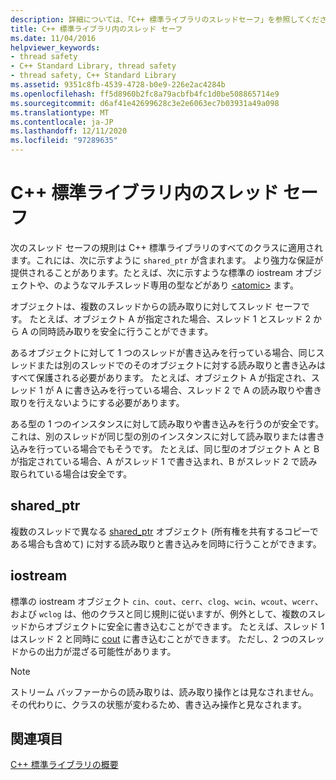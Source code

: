 ```yaml
---
description: 詳細については、「C++ 標準ライブラリのスレッドセーフ」を参照してください。
title: C++ 標準ライブラリ内のスレッド セーフ
ms.date: 11/04/2016
helpviewer_keywords:
- thread safety
- C++ Standard Library, thread safety
- thread safety, C++ Standard Library
ms.assetid: 9351c8fb-4539-4728-b0e9-226e2ac4284b
ms.openlocfilehash: ff5d8960b2fc8a79acbfb4fc1d0be508865714e9
ms.sourcegitcommit: d6af41e42699628c3e2e6063ec7b03931a49a098
ms.translationtype: MT
ms.contentlocale: ja-JP
ms.lasthandoff: 12/11/2020
ms.locfileid: "97289635"
---
```

# <a name="thread-safety-in-the-c-standard-library"></a>C++ 標準ライブラリ内のスレッド セーフ

次のスレッド セーフの規則は C++ 標準ライブラリのすべてのクラスに適用されます。これには、次に示すように `shared_ptr` が含まれます。  より強力な保証が提供されることがあります。たとえば、次に示すような標準の iostream オブジェクトや、のようなマルチスレッド専用の型などがあり [\<atomic>](../standard-library/atomic.md) ます。

オブジェクトは、複数のスレッドからの読み取りに対してスレッド セーフです。 たとえば、オブジェクト A が指定された場合、スレッド 1 とスレッド 2 から A の同時読み取りを安全に行うことができます。

あるオブジェクトに対して 1 つのスレッドが書き込みを行っている場合、同じスレッドまたは別のスレッドでのそのオブジェクトに対する読み取りと書き込みはすべて保護される必要があります。 たとえば、オブジェクト A が指定され、スレッド 1 が A に書き込みを行っている場合、スレッド 2 で A の読み取りや書き取りを行えないようにする必要があります。

ある型の 1 つのインスタンスに対して読み取りや書き込みを行うのが安全です。これは、別のスレッドが同じ型の別のインスタンスに対して読み取りまたは書き込みを行っている場合でもそうです。 たとえば、同じ型のオブジェクト A と B が指定されている場合、A がスレッド 1 で書き込まれ、B がスレッド 2 で読み取られている場合は安全です。

## <a name="shared_ptr"></a>shared_ptr

複数のスレッドで異なる [shared_ptr](../standard-library/shared-ptr-class.md) オブジェクト (所有権を共有するコピーである場合も含めて) に対する読み取りと書き込みを同時に行うことができます。

## <a name="iostream"></a>iostream

標準の iostream オブジェクト `cin`、`cout`、`cerr`、`clog`、`wcin`、`wcout`、`wcerr`、および `wclog` は、他のクラスと同じ規則に従いますが、例外として、複数のスレッドからオブジェクトに安全に書き込むことができます。 たとえば、スレッド 1 はスレッド 2 と同時に [cout](../standard-library/iostream.md#cout) に書き込むことができます。 ただし、2 つのスレッドからの出力が混ざる可能性があります。

> [!NOTE]
> ストリーム バッファーからの読み取りは、読み取り操作とは見なされません。 その代わりに、クラスの状態が変わるため、書き込み操作と見なされます。

## <a name="see-also"></a>関連項目

[C++ 標準ライブラリの概要](../standard-library/cpp-standard-library-overview.md)
